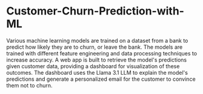 # Customer-Churn-Prediction-with-ML
Various machine learning models are trained on a dataset from a bank to predict how  likely they are to churn, or leave the bank. The models are trained with different feature engineering and data processing techniques to increase accuracy. A web app is built to retrieve the model's predictions given customer data, providing a dashboard for visualization of these outcomes. The dashboard uses the Llama 3.1 LLM to explain the model's predictions and generate a personalized email for the customer to convince them not to churn.
